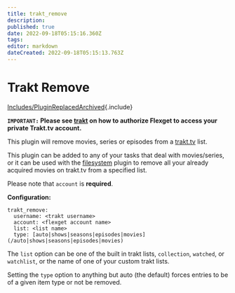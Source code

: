 ```yaml
---
title: trakt_remove
description: 
published: true
date: 2022-09-18T05:15:16.360Z
tags: 
editor: markdown
dateCreated: 2022-09-18T05:15:13.763Z
---
```


# Trakt Remove 
[Includes/PluginReplacedArchived](/Includes/PluginReplacedArchived){.include}

**`IMPORTANT:` Please see [trakt](/Plugins/trakt) on how to authorize Flexget to access your private Trakt.tv account.**

This plugin will remove movies, series or episodes from a [trakt.tv](http://trakt.tv) list.

This plugin can be added to any of your tasks that deal with movies/series, or it can be used with the [filesystem](/Plugins/filesystem) plugin to remove all your already acquired movies on trakt.tv from a specified list.

Please note that `account` is **required**.

**Configuration:**

```
trakt_remove:
  username: <trakt username>
  account: <flexget account name>
  list: <list name>
  type: [auto|shows|seasons|episodes|movies](/auto|shows|seasons|episodes|movies)
```

The `list` option can be one of the built in trakt lists, `collection`, `watched`, or `watchlist`, or the name of one of your custom trakt lists.

Setting the `type` option to anything but auto (the default) forces entries to be of a given item type or not be removed.
